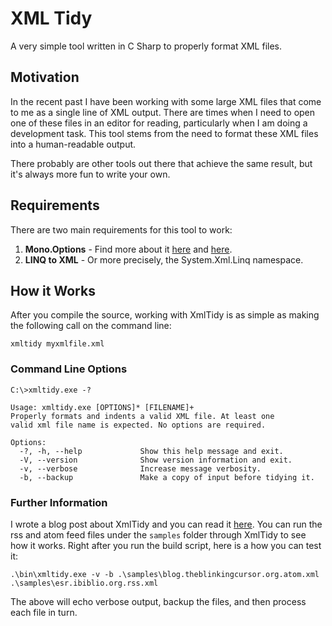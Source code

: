# XML Tidy #

A very simple tool written in C Sharp to properly format XML files.

## Motivation ##

In the recent past I have been working with some large XML files that come to
me as a single line of XML output. There are times when I need to open one of
these files in an editor for reading, particularly when I am doing a
development task. This tool stems from the need to format these XML files into
a human-readable output.

There probably are other tools out there that achieve the same result, but it's
always more fun to write your own.

## Requirements ##

There are two main requirements for this tool to work:

1. **Mono.Options** - Find more about it
[here](http://tirania.org/blog/archive/2008/Oct-14.html) and
[here](http://www.ndesk.org/Options). 
2. **LINQ to XML** - Or more precisely, the System.Xml.Linq namespace.

## How it Works ##

After you compile the source, working with XmlTidy is as simple as making the
following call on the command line:

    xmltidy myxmlfile.xml

### Command Line Options ###

    C:\>xmltidy.exe -?
    
    Usage: xmltidy.exe [OPTIONS]* [FILENAME]+
    Properly formats and indents a valid XML file. At least one
    valid xml file name is expected. No options are required.
    
    Options:
      -?, -h, --help             Show this help message and exit.
      -V, --version              Show version information and exit.
      -v, --verbose              Increase message verbosity.
      -b, --backup               Make a copy of input before tidying it.

### Further Information ###

I wrote a blog post about XmlTidy and you can read it
[here](http://blog.theblinkingcursor.org/2010/09/tidy-up-your-xml-files.html). You
can run the rss and atom feed files under the `samples` folder through XmlTidy
to see how it works. Right after you run the build script, here is a how you
can test it:

    .\bin\xmltidy.exe -v -b .\samples\blog.theblinkingcursor.org.atom.xml .\samples\esr.ibiblio.org.rss.xml

The above will echo verbose output, backup the files, and then process each
file in turn.
